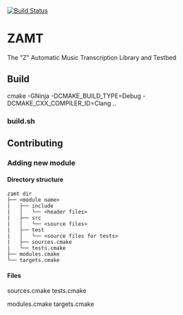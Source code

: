 [![Build Status](https://travis-ci.com/gerazo/zamt.svg?branch=master)](https://travis-ci.com/gerazo/zamt)

# ZAMT

The "Z" Automatic Music Transcription Library and Testbed

## Build

cmake -GNinja -DCMAKE_BUILD_TYPE=Debug -DCMAKE_CXX_COMPILER_ID=Clang ..

### build.sh

## Contributing

### Adding new module

#### Directory structure

    zamt dir
    ├── <module name>
    |   ├── include
    |   │   └── <header files>
    |   ├── src
    |   │   └── <source files>
    |   ├── test
    |   │   └── <source files for tests>
    |   ├── sources.cmake
    |   └── tests.cmake
    ├── modules.cmake
    └── targets.cmake

#### Files

sources.cmake
tests.cmake

modules.cmake
targets.cmake
